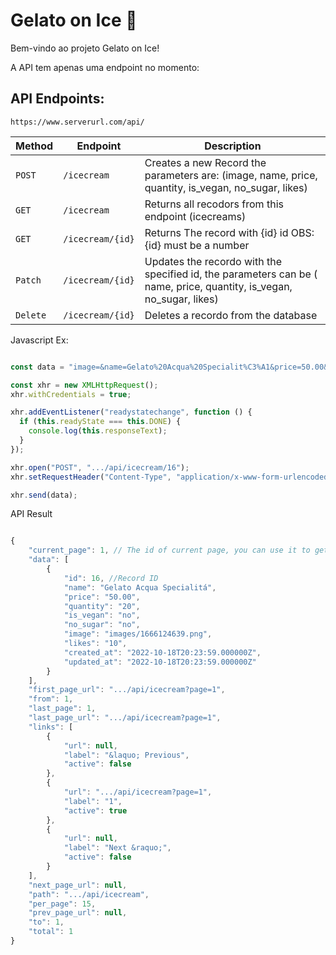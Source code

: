 # Gelato on Ice 🍦

Bem-vindo ao projeto Gelato on Ice!

A API tem apenas uma endpoint no momento:

## API Endpoints:

`https://www.serverurl.com/api/`


|Method|Endpoint|Description|
|-|-|-|
|`POST`|`/icecream`| Creates a new Record  the parameters are: (image, name, price, quantity, is_vegan, no_sugar, likes)|
|`GET`|`/icecream`| Returns all recodors from this endpoint (icecreams)|
|`GET`|`/icecream/{id}`| Returns The record with {id} id OBS: {id} must be a number|
|`Patch`|`/icecream/{id}`| Updates the recordo with the specified id, the parameters can be ( name, price, quantity, is_vegan, no_sugar, likes) |
|`Delete`|`/icecream/{id}`| Deletes a recordo from the database |

Javascript Ex:

```js

const data = "image=&name=Gelato%20Acqua%20Specialit%C3%A1&price=50.00&quantity=20&is_vegan=no&no_sugar=no&likes=10";

const xhr = new XMLHttpRequest();
xhr.withCredentials = true;

xhr.addEventListener("readystatechange", function () {
  if (this.readyState === this.DONE) {
    console.log(this.responseText);
  }
});

xhr.open("POST", ".../api/icecream/16");
xhr.setRequestHeader("Content-Type", "application/x-www-form-urlencoded");

xhr.send(data);

```

API Result

```js

{
    "current_page": 1, // The id of current page, you can use it to get the records from the first page
    "data": [
        {
            "id": 16, //Record ID
            "name": "Gelato Acqua Specialitá", 
            "price": "50.00", 
            "quantity": "20",
            "is_vegan": "no",
            "no_sugar": "no",
            "image": "images/1666124639.png",
            "likes": "10",
            "created_at": "2022-10-18T20:23:59.000000Z",
            "updated_at": "2022-10-18T20:23:59.000000Z"
        }
    ],
    "first_page_url": ".../api/icecream?page=1",
    "from": 1,
    "last_page": 1,
    "last_page_url": ".../api/icecream?page=1",
    "links": [
        {
            "url": null,
            "label": "&laquo; Previous",
            "active": false
        },
        {
            "url": ".../api/icecream?page=1",
            "label": "1",
            "active": true
        },
        {
            "url": null,
            "label": "Next &raquo;",
            "active": false
        }
    ],
    "next_page_url": null,
    "path": ".../api/icecream",
    "per_page": 15,
    "prev_page_url": null,
    "to": 1,
    "total": 1
}
```